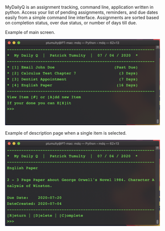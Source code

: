 
MyDailyQ is an assignment tracking, command line, application written in python. Access your list of pending assignments, reminders, and due dates easily from a simple command line interface. Assignments are sorted based on completion status, over due status, or number of days till due.  

Example of main screen.

![Main Screen](/Images/MDQ_MainScreen.png)

Example of description page when a single item is selected. 

![Description](/Images/MDQ_Description.png)